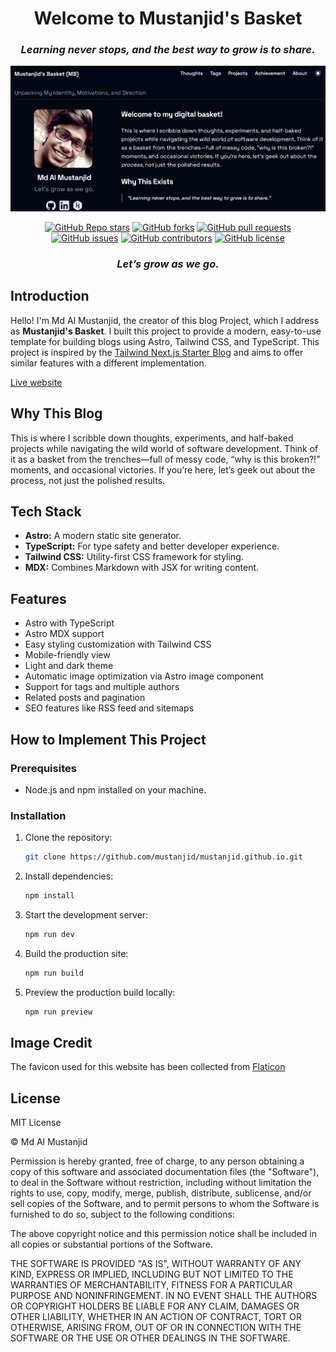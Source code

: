 <h1 align="center">Welcome to Mustanjid's Basket</h1>

<h3 align="center"><i>Learning never stops, and the best way to grow is to share.</i></h3>
<a href="https://mustanjid.github.io/"><img src="/public/mb-1.png" alt="MB" /></a>
<p align="center">
  <a href="https://github.com/mustanjid/mustanjid.github.io/stargazers/"><img src="https://img.shields.io/github/stars/mustanjid/mustanjid.github.io?style=social" alt="GitHub Repo stars"></a>
  <a href="https://github.com/mustanjid/mustanjid.github.io/network/"><img src="https://img.shields.io/github/forks/mustanjid/mustanjid.github.io?style=social" alt="GitHub forks"></a>
  <a href="https://github.com/mustanjid/mustanjid.github.io/pulls"><img src="https://img.shields.io/github/issues-pr/mustanjid/mustanjid.github.io" alt="GitHub pull requests"></a>
  <a href="https://github.com/mustanjid/mustanjid.github.io/issues"><img src="https://img.shields.io/github/issues/mustanjid/mustanjid.github.io" alt="GitHub issues"></a>
  <a href="https://github.com/mustanjid/mustanjid.github.io/graphs/contributors"><img src="https://img.shields.io/github/contributors/mustanjid/mustanjid.github.io" alt="GitHub contributors"></a>
  <a href="https://github.com/mustanjid/mustanjid.github.io/blob/main/LICENSE"><img src="https://img.shields.io/github/license/mustanjid/mustanjid.github.io" alt="GitHub license"></a>
</p>
<h3 align="center"><i>Let’s grow as we go.</i></h3>

## Introduction

Hello! I'm Md Al Mustanjid, the creator of this blog Project, which I address as **Mustanjid's Basket**. I built this project to provide a modern, easy-to-use template for building blogs using Astro, Tailwind CSS, and TypeScript. This project is inspired by the [Tailwind Next.js Starter Blog](https://github.com/timlrx/tailwind-nextjs-starter-blog) and aims to offer similar features with a different implementation.

[Live website](https://mustanjid.github.io/)

## Why This Blog

This is where I scribble down thoughts, experiments, and half-baked projects while navigating the wild world of software development. Think of it as a basket from the trenches—full of messy code, “why is this broken?!” moments, and occasional victories. If you’re here, let’s geek out about the process, not just the polished results.

## Tech Stack

- **Astro:** A modern static site generator.
- **TypeScript:** For type safety and better developer experience.
- **Tailwind CSS:** Utility-first CSS framework for styling.
- **MDX:** Combines Markdown with JSX for writing content.

## Features
- Astro with TypeScript
- Astro MDX support
- Easy styling customization with Tailwind CSS
- Mobile-friendly view
- Light and dark theme
- Automatic image optimization via Astro image component
- Support for tags and multiple authors
- Related posts and pagination
- SEO features like RSS feed and sitemaps

## How to Implement This Project
### Prerequisites

- Node.js and npm installed on your machine.

### Installation
1. Clone the repository:
   ```sh
   git clone https://github.com/mustanjid/mustanjid.github.io.git
   ```
2. Install dependencies:
   ```sh
   npm install
   ```

3. Start the development server:
   ```sh
   npm run dev
   ```

4. Build the production site:
   ```sh
   npm run build
   ```

5. Preview the production build locally:
   ```sh
   npm run preview
   ```
## Image Credit
The favicon used for this website has been collected from [Flaticon](https://www.flaticon.com/free-icon/web-browser_3822393?term=basket+coding&page=1&position=13&origin=search&related_id=3822393)
## License

MIT License

&copy; Md Al Mustanjid

Permission is hereby granted, free of charge, to any person obtaining a copy
of this software and associated documentation files (the "Software"), to deal
in the Software without restriction, including without limitation the rights
to use, copy, modify, merge, publish, distribute, sublicense, and/or sell
copies of the Software, and to permit persons to whom the Software is
furnished to do so, subject to the following conditions:

The above copyright notice and this permission notice shall be included in all
copies or substantial portions of the Software.

THE SOFTWARE IS PROVIDED "AS IS", WITHOUT WARRANTY OF ANY KIND, EXPRESS OR
IMPLIED, INCLUDING BUT NOT LIMITED TO THE WARRANTIES OF MERCHANTABILITY,
FITNESS FOR A PARTICULAR PURPOSE AND NONINFRINGEMENT. IN NO EVENT SHALL THE
AUTHORS OR COPYRIGHT HOLDERS BE LIABLE FOR ANY CLAIM, DAMAGES OR OTHER
LIABILITY, WHETHER IN AN ACTION OF CONTRACT, TORT OR OTHERWISE, ARISING FROM,
OUT OF OR IN CONNECTION WITH THE SOFTWARE OR THE USE OR OTHER DEALINGS IN THE
SOFTWARE.
